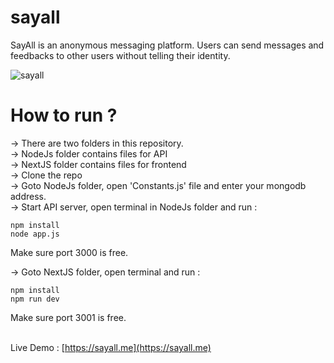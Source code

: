 # sayall
SayAll is an anonymous messaging platform. Users can send messages and feedbacks to other users without telling their identity.

![sayall](https://i.imgur.com/d4wdSbv.png)

# How to run ?

-> There are two folders in this repository.<br />
-> NodeJs folder contains files for API<br />
-> NextJS folder contains files for frontend<br />
-> Clone the repo<br />
-> Goto NodeJs folder, open 'Constants.js' file and enter your mongodb address.<br/>
-> Start API server, open terminal in NodeJs folder and run :<br />

```console
npm install
node app.js
```
Make sure port 3000 is free.<br />

-> Goto NextJS folder, open terminal and run :<br />

```console
npm install
npm run dev
```
Make sure port 3001 is free.<br /><br />

Live Demo : [https://sayall.me](https://sayall.me)
